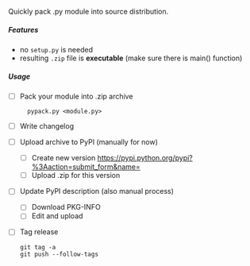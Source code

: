 Quickly pack .py module into source distribution.

##### Features

* no `setup.py` is needed
* resulting `.zip` file is **executable**
  (make sure there is main() function)

##### Usage

* [ ] Pack your module into .zip archive

        pypack.py <module.py>

* [ ] Write changelog

* [ ] Upload archive to PyPI (manually for now)
  * [ ] Create new version https://pypi.python.org/pypi?%3Aaction=submit_form&name=<module>
  * [ ] Upload .zip for this version

* [ ] Update PyPI description (also manual process)
  * [ ] Download PKG-INFO
  * [ ] Edit and upload

* [ ] Tag release

    ```
    git tag -a
    git push --follow-tags
    ```
